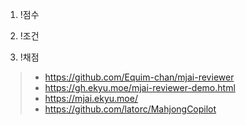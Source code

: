 1. !점수
2. !조건

3. !채점
> - https://github.com/Equim-chan/mjai-reviewer
> - https://gh.ekyu.moe/mjai-reviewer-demo.html
> - https://mjai.ekyu.moe/
> - https://github.com/latorc/MahjongCopilot
